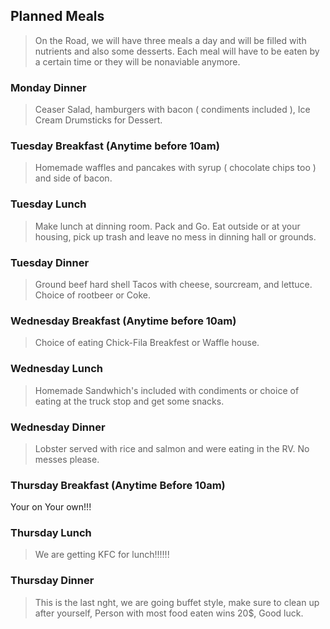 ## Planned Meals
> On the Road, we will have three meals a day and will be filled with nutrients and also some desserts. Each meal will have to be eaten by a certain time or they will be nonaviable anymore. 

### Monday Dinner
> Ceaser Salad, hamburgers with bacon ( condiments included ), Ice Cream Drumsticks for Dessert.
 
### Tuesday Breakfast (Anytime before 10am)
> Homemade waffles and pancakes with syrup ( chocolate chips too ) and side of bacon.

### Tuesday Lunch
> Make lunch at dinning room.  Pack and Go.  Eat outside or at your housing, pick up trash and leave no mess in dinning hall or grounds.

### Tuesday Dinner
> Ground beef hard shell Tacos with cheese, sourcream, and lettuce. Choice of rootbeer or Coke.

### Wednesday Breakfast (Anytime before 10am)
> Choice of eating Chick-Fila Breakfest or Waffle house.
### Wednesday Lunch
> Homemade Sandwhich's included with condiments or choice of eating at the truck stop and get some snacks.

### Wednesday Dinner
> Lobster served with rice and salmon and were eating in the RV. No messes please.

### Thursday Breakfast (Anytime Before 10am)
Your on Your own!!!
### Thursday Lunch
> We are getting KFC for lunch!!!!!!
### Thursday Dinner
> This is the last nght, we are going buffet style, make sure to clean up after yourself, Person with most food eaten wins 20$, Good luck.
